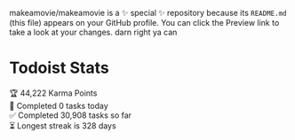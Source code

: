 makeamovie/makeamovie is a ✨ special ✨ repository because its `README.md` (this file) appears on your GitHub profile.
You can click the Preview link to take a look at your changes. darn right ya can

# Todoist Stats

<!-- TODO-IST:START -->
🏆  44,222 Karma Points           
🌸  Completed 0 tasks today           
✅  Completed 30,908 tasks so far           
⏳  Longest streak is 328 days
<!-- TODO-IST:END -->